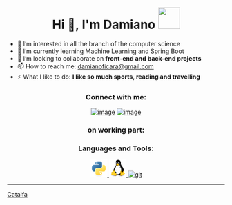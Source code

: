 <h1 align="center">Hi 👋, I'm Damiano <img height="50" img width="50" src="https://emoji.gg/assets/emoji/7333-parrotdance.gif"></h1>

- 👀 I’m interested in all the branch of the computer science
- 🌱 I’m currently learning Machine Learning and Spring Boot
- 👯 I’m looking to collaborate on **front-end and back-end projects**
- 📫 How to reach me: damianoficara@gmail.com
- ⚡ What I like to do: **I like so much sports, reading and travelling**

<h3 align="center">Connect with me:</h3>
<div align="center">

[![image](https://img.shields.io/badge/LinkedIn-0077B5?style=for-the-badge&logo=linkedin&logoColor=white)](www.linkedin.com/in/damiano-ficara-5ba1351b2)
[![image](https://img.shields.io/badge/Gmail-D14836?style=for-the-badge&logo=gmail&logoColor=white)](mailto:damianoficara@gmail.com)
  
</div>

<h3 align="center">on working part:</h3>
<h3 align="center">Languages and Tools:</h3>

<p align="center"> 

  <a href="https://www.python.org" target="_blank"> 
    <img src="https://raw.githubusercontent.com/devicons/devicon/master/icons/python/python-original.svg" alt="python" width="40" height="40"/> 
      </a> 
  <a href="https://www.linux.org/" target="_blank"> 
    <img src="https://raw.githubusercontent.com/devicons/devicon/master/icons/linux/linux-original.svg" alt="linux" width="40" height="40"/> 
  </a> 
  <a href="https://git-scm.com/" target="_blank"> 
    <img src="https://www.vectorlogo.zone/logos/git-scm/git-scm-icon.svg" alt="git" width="40" height="40"/> 
  </a>
</p>

------

[Catalfa](https://github.com/Dem32)
